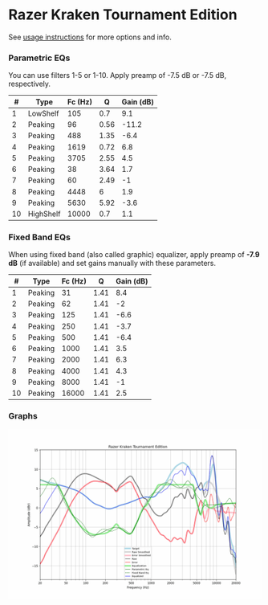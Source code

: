 # Razer Kraken Tournament Edition
See [usage instructions](https://github.com/jaakkopasanen/AutoEq#usage) for more options and info.

### Parametric EQs
You can use filters 1-5 or 1-10. Apply preamp of -7.5 dB or -7.5 dB, respectively.

|   # | Type      |   Fc (Hz) |    Q |   Gain (dB) |
|-----|-----------|-----------|------|-------------|
|   1 | LowShelf  |       105 | 0.7  |         9.1 |
|   2 | Peaking   |        96 | 0.56 |       -11.2 |
|   3 | Peaking   |       488 | 1.35 |        -6.4 |
|   4 | Peaking   |      1619 | 0.72 |         6.8 |
|   5 | Peaking   |      3705 | 2.55 |         4.5 |
|   6 | Peaking   |        38 | 3.64 |         1.7 |
|   7 | Peaking   |        60 | 2.49 |        -1   |
|   8 | Peaking   |      4448 | 6    |         1.9 |
|   9 | Peaking   |      5630 | 5.92 |        -3.6 |
|  10 | HighShelf |     10000 | 0.7  |         1.1 |

### Fixed Band EQs
When using fixed band (also called graphic) equalizer, apply preamp of **-7.9 dB** (if available) and set gains manually with these parameters.

|   # | Type    |   Fc (Hz) |    Q |   Gain (dB) |
|-----|---------|-----------|------|-------------|
|   1 | Peaking |        31 | 1.41 |         8.4 |
|   2 | Peaking |        62 | 1.41 |        -2   |
|   3 | Peaking |       125 | 1.41 |        -6.6 |
|   4 | Peaking |       250 | 1.41 |        -3.7 |
|   5 | Peaking |       500 | 1.41 |        -6.4 |
|   6 | Peaking |      1000 | 1.41 |         3.5 |
|   7 | Peaking |      2000 | 1.41 |         6.3 |
|   8 | Peaking |      4000 | 1.41 |         4.3 |
|   9 | Peaking |      8000 | 1.41 |        -1   |
|  10 | Peaking |     16000 | 1.41 |         2.5 |

### Graphs
![](./Razer%20Kraken%20Tournament%20Edition.png)
